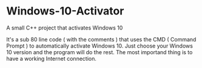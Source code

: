 # Windows-10-Activator
A small C++ project that activates Windows 10

It's a sub 80 line code ( with the comments ) that uses the CMD ( Command Prompt ) to automatically activate Windows 10.
Just choose your Windows 10 version and the program will do the rest. The most importand thing is to have a working Internet connection.
